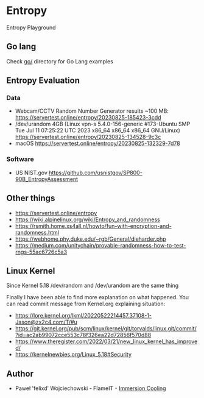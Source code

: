 # Entropy

Entropy Playground

## Go lang

Check [go/](go/) directory for Go Lang examples

## Entropy Evaluation

### Data
* Webcam/CCTV Random Number Generator results ~100 MB: https://servertest.online/entropy/20230825-185423-3cdd
* /dev/urandom 4GB (Linux vpn-s 5.4.0-156-generic #173-Ubuntu SMP Tue Jul 11 07:25:22 UTC 2023 x86_64 x86_64 x86_64 GNU/Linux) https://servertest.online/entropy/20230825-134528-9c3c
* macOS https://servertest.online/entropy/20230825-132329-7d78

### Software 

* US NIST.gov https://github.com/usnistgov/SP800-90B_EntropyAssessment

## Other things

* https://servertest.online/entropy
* https://wiki.alpinelinux.org/wiki/Entropy_and_randomness
* https://rsmith.home.xs4all.nl/howto/fun-with-encryption-and-randomness.html
* https://webhome.phy.duke.edu/~rgb/General/dieharder.php
* https://medium.com/unitychain/provable-randomness-how-to-test-rngs-55ac6726c5a3


## Linux Kernel

Since Kernel 5.18 /dev/random and /dev/urandom are the same thing

Finally I have been able to find more explanation on what happened. You can read commit message from Kernel.org explaining situation:

* https://lore.kernel.org/lkml/20220522214457.37108-1-Jason@zx2c4.com/T/#u
* https://git.kernel.org/pub/scm/linux/kernel/git/torvalds/linux.git/commit/?id=ac2ab99072cce553c78f326ea22d72856f570d88
* https://www.theregister.com/2022/03/21/new_linux_kernel_has_improved/
* https://kernelnewbies.org/Linux_5.18#Security

## Author

 * Paweł 'felixd' Wojciechowski - FlameIT - [Immersion Cooling](https://flameit.io)
